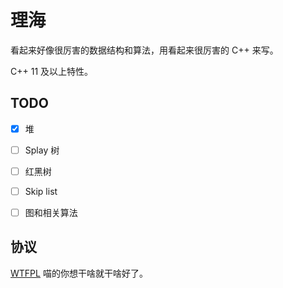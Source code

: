 # 理海

看起来好像很厉害的数据结构和算法，用看起来很厉害的 C++ 来写。

C++ 11 及以上特性。

## TODO

- [x] 堆
- [ ] Splay 树
- [ ] 红黑树
- [ ] Skip list
- [ ] 图和相关算法


## 协议

[WTFPL](https://en.wikipedia.org/wiki/WTFPL)  喵的你想干啥就干啥好了。
